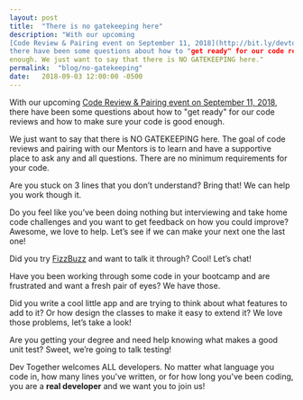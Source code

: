 ```yaml
---
layout: post
title:  "There is no gatekeeping here"
description: "With our upcoming
[Code Review & Pairing event on September 11, 2018](http://bit.ly/devtogethersept2018),
there have been some questions about how to "get ready" for our code reviews and how to make sure your code is good
enough. We just want to say that there is NO GATEKEEPING here."
permalink:  "blog/no-gatekeeping"
date:   2018-09-03 12:00:00 -0500
---
```


With our upcoming
[Code Review & Pairing event on September 11, 2018](http://bit.ly/devtogethersept2018),
there have been some questions about how to "get ready" for our code reviews and how to make sure your code is good
enough.

We just want to say that there is NO GATEKEEPING here. The goal of code reviews and pairing with our Mentors is to
learn and have a supportive place to ask any and all questions. There are no minimum requirements for your code.

Are you stuck on 3 lines that you don’t understand? Bring that! We can help you work though it.

Do you feel like you’ve been doing nothing but interviewing and take home code challenges and you want to get
feedback on how you could improve? Awesome, we love to help. Let’s see if we can make your next one the last one!

Did you try
[FizzBuzz](https://imranontech.com/2007/01/24/using-fizzbuzz-to-find-developers-who-grok-coding/)
and want to talk it through? Cool! Let’s chat!

Have you been working through some code in your bootcamp and are frustrated and want a fresh pair of eyes? We have
those.

Did you write a cool little app and are trying to think about what features to add to it? Or how design the classes to
make it easy to extend it? We love those problems, let’s take a look!

Are you getting your degree and need help knowing what makes a good unit test? Sweet, we’re going to talk testing!

Dev Together welcomes ALL developers. No matter what language you code in, how many lines you've written, or for how
long you've been coding, you are a **real developer** and we want you to join us!
